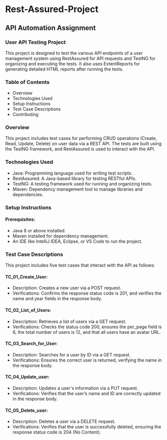 # Rest-Assured-Project
## API Automation Assignment
### User API Testing Project
This project is designed to test the various API endpoints of a user management system using RestAssured for API requests and TestNG for organizing and executing the tests. It also uses ExtentReports for generating detailed HTML reports after running the tests.

### Table of Contents
 - Overview
 - Technologies Used
 - Setup Instructions
 - Test Case Descriptions
 - Contributing
### Overview
This project includes test cases for performing CRUD operations (Create, Read, Update, Delete) on user data via a REST API. The tests are built using the TestNG framework, and RestAssured is used to interact with the API.

### Technologies Used
 - Java: Programming language used for writing test scripts.
 - RestAssured: A Java-based library for testing RESTful APIs.
 - TestNG: A testing framework used for running and organizing tests.
 - Maven: Dependency management tool to manage libraries and dependencies.
### Setup Instructions
#### Prerequisites:
 - Java 8 or above installed.
 - Maven installed for dependency management.
 - An IDE like IntelliJ IDEA, Eclipse, or VS Code to run the project.
### Test Case Descriptions
This project includes five test cases that interact with the API as follows:

#### TC_01_Create_User:
 - Description: Creates a new user via a POST request.
 - Verifications: Confirms the response status code is 201, and verifies the name and year fields in the response body.

#### TC_02_List_of_Users:
 - Description: Retrieves a list of users via a GET request.
 - Verifications: Checks the status code 200, ensures the per_page field is 6, the total number of users is 12, and that all users have an avatar URL.

#### TC_03_Search_for_User:
 - Description: Searches for a user by ID via a GET request.
 - Verifications: Ensures the correct user is returned, verifying the name in the response body.

#### TC_04_Update_user:
 - Description: Updates a user's information via a PUT request.
 - Verifications: Verifies that the user’s name and ID are correctly updated in the response body.

#### TC_05_Delete_user:
 - Description: Deletes a user via a DELETE request.
 - Verifications: Verifies that the user is successfully deleted, ensuring the response status code is 204 (No Content).
